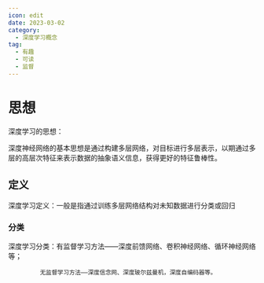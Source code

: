```yaml
---
icon: edit
date: 2023-03-02
category:
  - 深度学习概念
tag:
  - 有趣
  - 可读
  - 监督
---
```


# 思想
深度学习的思想：

深度神经网络的基本思想是通过构建多层网络，对目标进行多层表示，以期通过多层的高层次特征来表示数据的抽象语义信息，获得更好的特征鲁棒性。
## 定义

深度学习定义：一般是指通过训练多层网络结构对未知数据进行分类或回归
### 分类
深度学习分类：有监督学习方法——深度前馈网络、卷积神经网络、循环神经网络等；

             无监督学习方法——深度信念网、深度玻尔兹曼机，深度自编码器等。